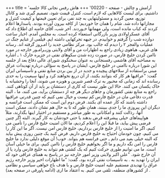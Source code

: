 +++
title = 'آرامش و چالش - صفحه - 00220'
+++
هاش رفس نجانی کالا جلسه داشتیم، برای لیست کالاهایی که لازم است، کنترل قیمت شود، تصمیم گیری شد و کانال توزیع، معین گردید و مسئولیتهایی به چند نفر، برای تعیین قیمتها و کیفیت کنترل و مجازاتها داده شد. شام را همان جا خوردیم؛ از کافه بیرون آورده بودند. پاسدارها اعلام کردند که کباب مانده است، ولی مهمانها خـوردند. آخر شب، آقای خامنه ای اطلاع داد که آقای عسکراولادی وزیر بازرگانی استعفاء کرده است. به مجلس آمدم. اخبار ساعت دوازده شب را گرفتم و خوابیدم. در جبهه تحرکهایی داشته ایم. فیلمی از غنایم جنگ در عملیات والفجر ۲ را دیدم که جالب بود. مرکز نظامی جدید را امـروز گرفته اند. رسانه های غربی، هیاهوی زیادی راجع به اظهارات من و آقای ولایتی وزیـرامـور خارجه در مورد ناامن کردن خلیج فارس، در صورت زده شدن سکوهای نفتی در جزیره خارک ۱ ـ اشاره به مصاحبه آقای هاشمی رفسنجانی به عنوان سخنگوی شورای عالی دفاع بعد از جلسه این شورا درباره ناامنی در خلیج فارس، ایشان در پاسخ به سؤالی درباره تهدیدات عراق مبنی براستفاده از سلاحهای پیچیده و جدید در از بین بردن منابع نفتی و تأسیساتی ایران گفت: "عراقیها هر کار که بتوانند بکنند، از آن دریغ نخواهند کرد و اینها سبعیت را به حدی رسانده اند که زمانی که محبور به ترک قصر شیرین و هویزه می شوند، آنجا را وحشیانه با خاک یکسان می کنند. حالا این طور نیست که کاری از دستشان بر باید از آن کوتاهی کنند. راجع به منابع نفتی کشورمان و جاهای دیگر هر چه از دستشان برآید، می کنند، ما ، البته قدرت دفاعی مان در خلیج فارس کم نیست و خیال نمی کنیم که چنین قدرتی عراقیها داشته باشند که کار عمده ای بکنند. فرض دوم این است که ممکن است فرانسه و دیگران این پیروزی ما را جدی ببینند، همان طور که تا به حال هم نشان دادند، ممکن است آنها، رذالت کنند و امکاناتی به طور مباشر و مستقیم در اختیار اینها بگذارند، مثلاً هواپیماهای خیلی پیشرفته قرض بدهند یا حتی خودشان به کار گیرند. البته اگر چنین فرضی پیش بیاید، ما قبلا این را اعلام کردیم، ما الان امنیت خلیج فارس را تأمین می کنیم، اگر ما امنیت را از خلیج فارس برداریم، خلیج فارس امن نیست. اگر ما این کار را می کنیم، چون خودمان احتیاج به خلیج فارس داریم. فرض کنید یک چنین روزی پیش بیاید که البته خیلی بعید می دانم ـ حتی فرانسه هم بتواند. خوب! آن موقع دلیلی ندارد ما خلیج فارس را امن نگه داریم و ما اگر بخواهیم خلیج فارس را ناامن کنیم، برای ما خیلی آسان است. ما می توانیم طوری حرکت کنیم که یک کشتی هم نتواند به خلیج فارس وارد یا از آن خارج شود. "علی اکبر ولایتی وزیر امور خارجه نیز در پاسخ به همتای عراقی خود که ایران را تهدید به . به تأسیسات نفتی کرده بود، گفت: "ما اظهارات اخیر وزیر خارجه رژیم عراق را تهدیدی مستقیم علیه امنیت خلیج فارس و با هدف باج خواهی سیاسی و نظامی از کشورهای منطقه، تلقی می کنیم. به اعتقاد ما اری (ادامه پاورقی در صفحه بعد) .